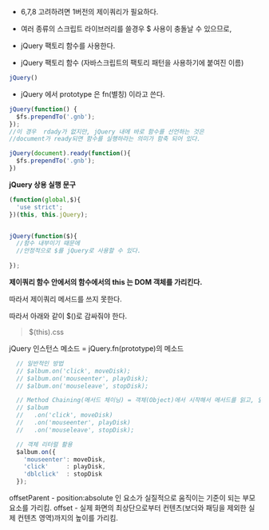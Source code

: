* 6,7,8 고려하려면 1버전의 제이쿼리가 필요하다.


* 여러 종류의 스크립트 라이브러리를 쓸경우 $ 사용이 충돌날 수 있으므로,

* jQuery 팩토리 함수를 사용한다.

* jQuery 팩토리 함수 (자바스크립트의 팩토리 패턴을 사용하기에 붙여진 이름)

```javascript
jQuery()
```

* jQuery 에서 prototype 은 fn(별칭) 이라고 쓴다.

```javascript
jQuery(function() {
  $fs.prependTo('.gnb');
});
//이 경우  rdady가 없지만, jQuery 내에 바로 함수를 선언하는 것은
//document가 ready되면 함수를 실행하라는 의미가 함축 되어 있다.

jQuery(document).ready(function(){
  $fs.prependTo('.gnb');
})
```


**jQuery 상용 실행 문구**

```javascript
(function(global,$){
  'use strict';
})(this, this.jQuery);


jQuery(function($){
  //함수 내부이기 때문에
  //안정적으로 $를 jQuery로 사용할 수 있다.
  
});
```  
  
**제이쿼리 함수 안에서의 함수에서의 this 는 DOM 객체를 가리킨다.**

따라서 제이쿼리 메서드를 쓰지 못한다.

따라서 아래와 같이 $()로 감싸줘야 한다.
>$(this).css


jQuery 인스턴스 메소드 = jQuery.fn(prototype)의 메소드

```javascript
  // 일반적인 방법
  // $album.on('click', moveDisk);
  // $album.on('mouseenter', playDisk);
  // $album.on('mouseleave', stopDisk);

  // Method Chaining(메서드 체이닝) = 객체(Object)에서 시작해서 메서드를 읽고, 읽고, 읽는 것.
  // $album
  //   .on('click', moveDisk)
  //   .on('mouseenter', playDisk)
  //   .on('mouseleave', stopDisk);

  // 객체 리터럴 활용
  $album.on({
    'mouseenter': moveDisk,
    'click'     : playDisk,
    'dblclick'  : stopDisk
  });
 ```


offsetParent - position:absolute 인 요소가 실질적으로 움직이는 기준이 되는 부모요소를 가리킴.
offset - 실제 화면의 최상단으로부터 컨텐츠(보더와 패딩을 제외한 실제 컨텐츠 영역)까지의 높이를 가리킴.

